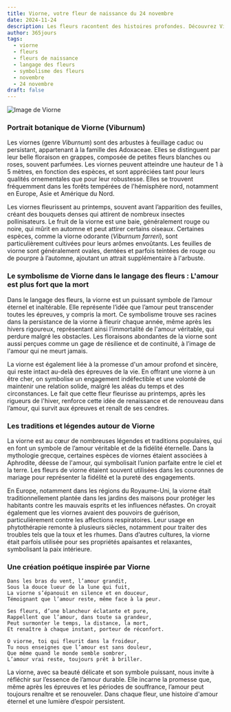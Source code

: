 ```yaml
---
title: Viorne, votre fleur de naissance du 24 novembre
date: 2024-11-24
description: Les fleurs racontent des histoires profondes. Découvrez Viorne, votre fleur de naissance du 24 novembre, ses symboles et récits fascinants. Plongez dans sa signification et son langage unique dans l'art floral.
author: 365jours
tags:
  - viorne
  - fleurs
  - fleurs de naissance
  - langage des fleurs
  - symbolisme des fleurs
  - novembre
  - 24 novembre
draft: false
---
```


![Image de Viorne](https://cdn.pixabay.com/photo/2019/05/19/21/28/viburnum-4215322_640.jpg#center)


### Portrait botanique de Viorne (Viburnum)

Les viornes (genre _Viburnum_) sont des arbustes à feuillage caduc ou persistant, appartenant à la famille des Adoxaceae. Elles se distinguent par leur belle floraison en grappes, composée de petites fleurs blanches ou roses, souvent parfumées. Les viornes peuvent atteindre une hauteur de 1 à 5 mètres, en fonction des espèces, et sont appréciées tant pour leurs qualités ornementales que pour leur robustesse. Elles se trouvent fréquemment dans les forêts tempérées de l'hémisphère nord, notamment en Europe, Asie et Amérique du Nord.

Les viornes fleurissent au printemps, souvent avant l’apparition des feuilles, créant des bouquets denses qui attirent de nombreux insectes pollinisateurs. Le fruit de la viorne est une baie, généralement rouge ou noire, qui mûrit en automne et peut attirer certains oiseaux. Certaines espèces, comme la viorne odorante (_Viburnum farreri_), sont particulièrement cultivées pour leurs arômes envoûtants. Les feuilles de viorne sont généralement ovales, dentées et parfois teintées de rouge ou de pourpre à l’automne, ajoutant un attrait supplémentaire à l'arbuste.

### Le symbolisme de Viorne dans le langage des fleurs : L'amour est plus fort que la mort

Dans le langage des fleurs, la viorne est un puissant symbole de l’amour éternel et inaltérable. Elle représente l’idée que l’amour peut transcender toutes les épreuves, y compris la mort. Ce symbolisme trouve ses racines dans la persistance de la viorne à fleurir chaque année, même après les hivers rigoureux, représentant ainsi l’immortalité de l'amour véritable, qui perdure malgré les obstacles. Les floraisons abondantes de la viorne sont aussi perçues comme un gage de résilience et de continuité, à l’image de l'amour qui ne meurt jamais.

La viorne est également liée à la promesse d'un amour profond et sincère, qui reste intact au-delà des épreuves de la vie. En offrant une viorne à un être cher, on symbolise un engagement indéfectible et une volonté de maintenir une relation solide, malgré les aléas du temps et des circonstances. Le fait que cette fleur fleurisse au printemps, après les rigueurs de l'hiver, renforce cette idée de renaissance et de renouveau dans l’amour, qui survit aux épreuves et renaît de ses cendres.

### Les traditions et légendes autour de Viorne

La viorne est au cœur de nombreuses légendes et traditions populaires, qui en font un symbole de l’amour véritable et de la fidélité éternelle. Dans la mythologie grecque, certaines espèces de viornes étaient associées à Aphrodite, déesse de l'amour, qui symbolisait l’union parfaite entre le ciel et la terre. Les fleurs de viorne étaient souvent utilisées dans les couronnes de mariage pour représenter la fidélité et la pureté des engagements.

En Europe, notamment dans les régions du Royaume-Uni, la viorne était traditionnellement plantée dans les jardins des maisons pour protéger les habitants contre les mauvais esprits et les influences néfastes. On croyait également que les viornes avaient des pouvoirs de guérison, particulièrement contre les affections respiratoires. Leur usage en phytothérapie remonte à plusieurs siècles, notamment pour traiter des troubles tels que la toux et les rhumes. Dans d’autres cultures, la viorne était parfois utilisée pour ses propriétés apaisantes et relaxantes, symbolisant la paix intérieure.

### Une création poétique inspirée par Viorne

```
Dans les bras du vent, l’amour grandit,
Sous la douce lueur de la lune qui fuit,
La viorne s’épanouit en silence et en douceur,
Témoignant que l’amour reste, même face à la peur.

Ses fleurs, d’une blancheur éclatante et pure,
Rappellent que l’amour, dans toute sa grandeur,
Peut surmonter le temps, la distance, la mort,
Et renaître à chaque instant, porteur de réconfort.

O viorne, toi qui fleurit dans la froideur,
Tu nous enseignes que l’amour est sans douleur,
Que même quand le monde semble sombrer,
L’amour vrai reste, toujours prêt à briller.
```

La viorne, avec sa beauté délicate et son symbole puissant, nous invite à réfléchir sur l’essence de l’amour durable. Elle incarne la promesse que, même après les épreuves et les périodes de souffrance, l’amour peut toujours renaître et se renouveler. Dans chaque fleur, une histoire d'amour éternel et une lumière d’espoir persistent.